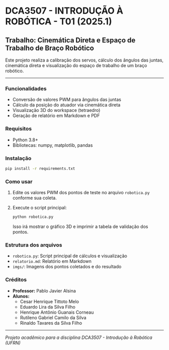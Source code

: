 # DCA3507 - INTRODUÇÃO À ROBÓTICA - T01 (2025.1)

## Trabalho: Cinemática Direta e Espaço de Trabalho de Braço Robótico

Este projeto realiza a calibração dos servos, cálculo dos ângulos das juntas, cinemática direta e visualização do espaço de trabalho de um braço robótico.

---

### Funcionalidades

- Conversão de valores PWM para ângulos das juntas
- Cálculo da posição do atuador via cinemática direta
- Visualização 3D do workspace (tetraedro)
- Geração de relatório em Markdown e PDF

### Requisitos

- Python 3.8+
- Bibliotecas: numpy, matplotlib, pandas

### Instalação

```bash
pip install -r requirements.txt
```

### Como usar

1. Edite os valores PWM dos pontos de teste no arquivo `robotica.py` conforme sua coleta.
2. Execute o script principal:

   ```bash
   python robotica.py
   ```

   Isso irá mostrar o gráfico 3D e imprimir a tabela de validação dos pontos.


### Estrutura dos arquivos

- `robotica.py`: Script principal de cálculos e visualização
- `relatorio.md`: Relatório em Markdown
- `imgs/`: Imagens dos pontos coletados e do resultado


### Créditos

- **Professor:** Pablo Javier Alsina
- **Alunos:**
  - Cesar Henrique Tittoto Melo
  - Eduardo Lira da Silva Filho
  - Henrique Antônio Guanais Corneau
  - Rutileno Gabriel Camilo da Silva
  - Rinaldo Tavares da Silva Filho

---

*Projeto acadêmico para a disciplina DCA3507 - Introdução à Robótica (UFRN)*
